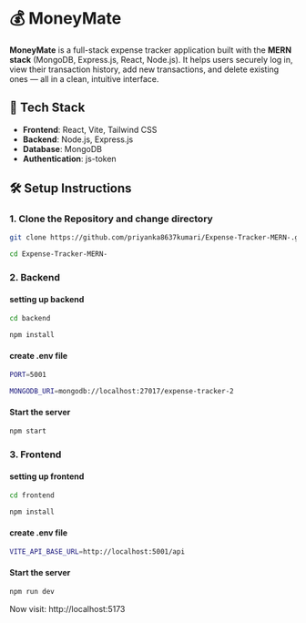 # 💰 MoneyMate

**MoneyMate** is a full-stack expense tracker application built with the **MERN stack** (MongoDB, Express.js, React, Node.js). It helps users securely log in, view their transaction history, add new transactions, and delete existing ones — all in a clean, intuitive interface.

## 🚀 Tech Stack

- **Frontend**: React, Vite, Tailwind CSS
- **Backend**: Node.js, Express.js
- **Database**: MongoDB
- **Authentication**: js-token


## 🛠️ Setup Instructions

### 1. Clone the Repository and change directory

```bash
git clone https://github.com/priyanka8637kumari/Expense-Tracker-MERN-.git

cd Expense-Tracker-MERN-
```

### 2. Backend 
  #### setting up backend

```bash
cd backend

npm install
```
  #### create .env file

```bash
PORT=5001

MONGODB_URI=mongodb://localhost:27017/expense-tracker-2
```
  #### Start the server
  ```bash
npm start
```

### 3. Frontend
  #### setting up frontend

```bash
cd frontend

npm install
```
  #### create .env file

```bash
VITE_API_BASE_URL=http://localhost:5001/api
```  

  #### Start the server
  ```bash
npm run dev
```
Now visit: http://localhost:5173




